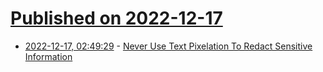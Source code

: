 # [Published on 2022-12-17](index.md)

* [2022-12-17, 02:49:29](https://lobste.rs/s/zl9lin/never_use_text_pixelation_redact) - [Never Use Text Pixelation To Redact Sensitive Information](https://bishopfox.com/blog/unredacter-tool-never-pixelation)
